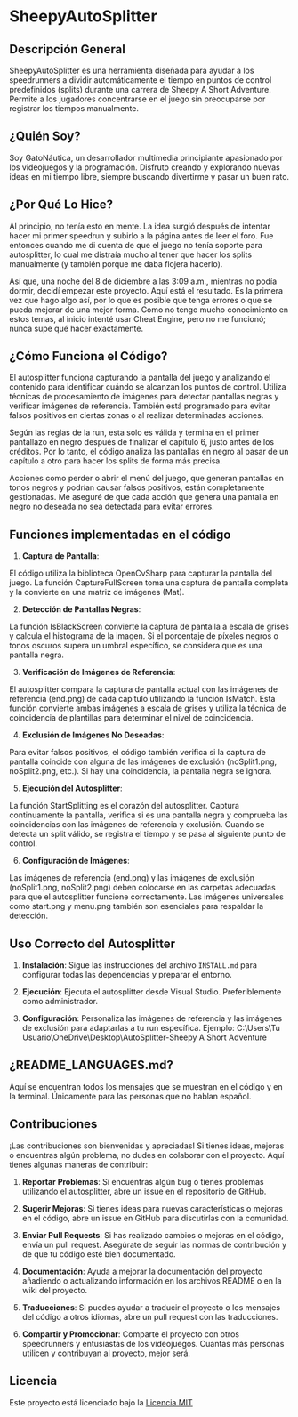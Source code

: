 # SheepyAutoSplitter

## Descripción General
SheepyAutoSplitter es una herramienta diseñada para ayudar a los speedrunners a dividir automáticamente el tiempo en puntos de control predefinidos (splits) durante una carrera de Sheepy A Short Adventure. Permite a los jugadores concentrarse en el juego sin preocuparse por registrar los tiempos manualmente.

## ¿Quién Soy?
Soy GatoNáutica, un desarrollador multimedia principiante apasionado por los videojuegos y la programación. Disfruto creando y explorando nuevas ideas en mi tiempo libre, siempre buscando divertirme y pasar un buen rato.

## ¿Por Qué Lo Hice?
Al principio, no tenía esto en mente. La idea surgió después de intentar hacer mi primer speedrun y subirlo a la página antes de leer el foro. Fue entonces cuando me di cuenta de que el juego no tenía soporte para autosplitter, lo cual me distraía mucho al tener que hacer los splits manualmente (y también porque me daba flojera hacerlo).

Así que, una noche del 8 de diciembre a las 3:09 a.m., mientras no podía dormir, decidí empezar este proyecto. Aquí está el resultado. Es la primera vez que hago algo así, por lo que es posible que tenga errores o que se pueda mejorar de una mejor forma. Como no tengo mucho conocimiento en estos temas, al inicio intenté usar Cheat Engine, pero no me funcionó; nunca supe qué hacer exactamente.

## ¿Cómo Funciona el Código?
El autosplitter funciona capturando la pantalla del juego y analizando el contenido para identificar cuándo se alcanzan los puntos de control. Utiliza técnicas de procesamiento de imágenes para detectar pantallas negras y verificar imágenes de referencia. También está programado para evitar falsos positivos en ciertas zonas o al realizar determinadas acciones.

Según las reglas de la run, esta solo es válida y termina en el primer pantallazo en negro después de finalizar el capítulo 6, justo antes de los créditos. Por lo tanto, el código analiza las pantallas en negro al pasar de un capítulo a otro para hacer los splits de forma más precisa.

Acciones como perder o abrir el menú del juego, que generan pantallas en tonos negros y podrían causar falsos positivos, están completamente gestionadas. Me aseguré de que cada acción que genera una pantalla en negro no deseada no sea detectada 
para evitar errores.

## Funciones implementadas en el código
1. **Captura de Pantalla**:

El código utiliza la biblioteca OpenCvSharp para capturar la pantalla del juego. La función CaptureFullScreen toma una captura de pantalla completa y la convierte en una matriz de imágenes (Mat).

2. **Detección de Pantallas Negras**:

La función IsBlackScreen convierte la captura de pantalla a escala de grises y calcula el histograma de la imagen. Si el porcentaje de píxeles negros o tonos oscuros supera un umbral específico, se considera que es una pantalla negra.

3. **Verificación de Imágenes de Referencia**:

El autosplitter compara la captura de pantalla actual con las imágenes de referencia (end.png) de cada capítulo utilizando la función IsMatch. Esta función convierte ambas imágenes a escala de grises y utiliza la técnica de coincidencia de plantillas para determinar el nivel de coincidencia.

4. **Exclusión de Imágenes No Deseadas**:

Para evitar falsos positivos, el código también verifica si la captura de pantalla coincide con alguna de las imágenes de exclusión (noSplit1.png, noSplit2.png, etc.). Si hay una coincidencia, la pantalla negra se ignora.

5. **Ejecución del Autosplitter**:

La función StartSplitting es el corazón del autosplitter. Captura continuamente la pantalla, verifica si es una pantalla negra y comprueba las coincidencias con las imágenes de referencia y exclusión. Cuando se detecta un split válido, se registra el tiempo y se pasa al siguiente punto de control.

6. **Configuración de Imágenes**:

Las imágenes de referencia (end.png) y las imágenes de exclusión (noSplit1.png, noSplit2.png) deben colocarse en las carpetas adecuadas para que el autosplitter funcione correctamente. Las imágenes universales como start.png y menu.png también son esenciales para respaldar la detección.

## Uso Correcto del Autosplitter 
1. **Instalación**: Sigue las instrucciones del archivo `INSTALL.md` para configurar todas las dependencias y preparar el entorno.

2. **Ejecución**: Ejecuta el autosplitter desde Visual Studio. Preferiblemente como administrador.

3. **Configuración**: Personaliza las imágenes de referencia y las imágenes de exclusión para adaptarlas a tu run específica. Ejemplo: C:\Users\Tu Usuario\OneDrive\Desktop\AutoSplitter-Sheepy A Short Adventure

## ¿README_LANGUAGES.md?
Aquí se encuentran todos los mensajes que se muestran en el código y en la terminal. Únicamente para las personas que no hablan español.

## Contribuciones 
¡Las contribuciones son bienvenidas y apreciadas! Si tienes ideas, mejoras o encuentras algún problema, no dudes en colaborar con el proyecto. Aquí tienes algunas maneras de contribuir:
1. **Reportar Problemas**: Si encuentras algún bug o tienes problemas utilizando el autosplitter, abre un issue en el repositorio de GitHub.

2. **Sugerir Mejoras**: Si tienes ideas para nuevas características o mejoras en el código, abre un issue en GitHub para discutirlas con la comunidad.

3. **Enviar Pull Requests**: Si has realizado cambios o mejoras en el código, envía un pull request. Asegúrate de seguir las normas de contribución y de que tu código esté bien documentado.

4. **Documentación**: Ayuda a mejorar la documentación del proyecto añadiendo o actualizando información en los archivos README o en la wiki del proyecto.

5. **Traducciones**: Si puedes ayudar a traducir el proyecto o los mensajes del código a otros idiomas, abre un pull request con las traducciones.

6. **Compartir y Promocionar**: Comparte el proyecto con otros speedrunners y entusiastas de los videojuegos. Cuantas más personas utilicen y contribuyan al proyecto, mejor será.

## Licencia 
Este proyecto está licenciado bajo la [Licencia MIT](https://opensource.org/licenses/MIT)
